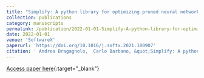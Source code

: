 ```yaml
---
title: "Simplify: A python library for optimizing pruned neural networks"
collection: publications
category: manuscripts
permalink: /publication/2022-01-01-Simplify-A-python-library-for-optimizing-pruned-neural-networks
date: 2022-01-01
venue: 'SoftwareX'
paperurl: 'https://doi.org/10.1016/j.softx.2021.100907'
citation: ' Andrea Bragagnolo,  Carlo Barbano, &quot;Simplify: A python library for optimizing pruned neural networks.&quot; SoftwareX, 2022.'
---
```

[Access paper here](https://doi.org/10.1016/j.softx.2021.100907){:target="_blank"}
